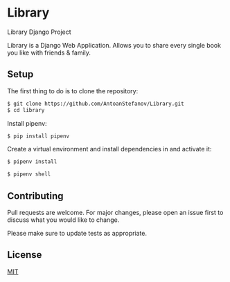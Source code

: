 # Library
Library Django Project

Library is a Django Web Application. Allows you to share every single book you like with friends & family.

## Setup

The first thing to do is to clone the repository:

```bash
$ git clone https://github.com/AntoanStefanov/Library.git
$ cd library
```
Install pipenv:

```bash
$ pip install pipenv
```

Create a virtual environment and install dependencies in and activate it:

```bash
$ pipenv install
```
```bash
$ pipenv shell
```

## Contributing
Pull requests are welcome. For major changes, please open an issue first to discuss what you would like to change.

Please make sure to update tests as appropriate.

## License
[MIT](https://choosealicense.com/licenses/mit/)
